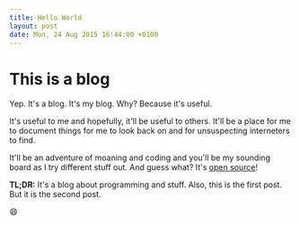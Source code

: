 ```yaml
---
title: Hello World
layout: post
date: Mon, 24 Aug 2015 16:44:00 +0100
---
```


# This is a blog

Yep. It's a blog. It's my blog. Why? Because it's useful.

It's useful to me and hopefully, it'll be useful to others. It'll be a place for me to
document things for me to look back on and for unsuspecting interneters to find.

It'll be an adventure of moaning and coding and you'll be my sounding board as I try different
stuff out. And guess what? It's
[open source](https://github.com/spudowiar/spudowiar.github.io)!

**TL;DR:** It's a blog about programming and stuff. Also, this is the first post. But it is
the second post.

:smile:
